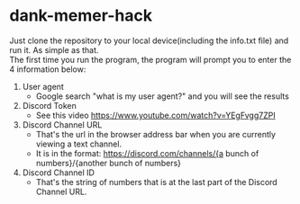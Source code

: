 # dank-memer-hack
Just clone the repository to your local device(including the info.txt file) and run it. As simple as that.\
The first time you run the program, the program will prompt you to enter the 4 information below:
1. User agent
   - Google search "what is my user agent?" and you will see the results
3. Discord Token
   - See this video https://www.youtube.com/watch?v=YEgFvgg7ZPI 
5. Discord Channel URL
   - That's the url in the browser address bar when you are currently viewing a text channel.
   - It is in the format: https://discord.com/channels/{a bunch of numbers}/{another bunch of numbers}
7. Discord Channel ID
   - That's the string of numbers that is at the last part of the Discord Channel URL.
